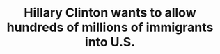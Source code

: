 ---
title: Hillary Clinton wants to allow hundreds of millions of immigrants into U.S.
summary: Clinton never said anything of the sort.
---